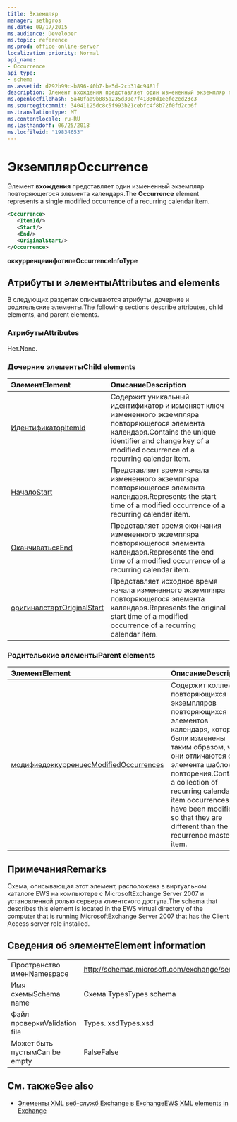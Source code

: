 ```yaml
---
title: Экземпляр
manager: sethgros
ms.date: 09/17/2015
ms.audience: Developer
ms.topic: reference
ms.prod: office-online-server
localization_priority: Normal
api_name:
- Occurrence
api_type:
- schema
ms.assetid: d292b99c-b896-40b7-be5d-2cb314c9481f
description: Элемент вхождения представляет один измененный экземпляр повторяющегося элемента календаря.
ms.openlocfilehash: 5a40faa9b885a235d30e7f41830d1eefe2ed23c3
ms.sourcegitcommit: 34041125dc8c5f993b21cebfc4f8b72f0fd2cb6f
ms.translationtype: MT
ms.contentlocale: ru-RU
ms.lasthandoff: 06/25/2018
ms.locfileid: "19834653"
---
```

# <a name="occurrence"></a><span data-ttu-id="44e39-103">Экземпляр</span><span class="sxs-lookup"><span data-stu-id="44e39-103">Occurrence</span></span>

<span data-ttu-id="44e39-104">Элемент **вхождения** представляет один измененный экземпляр повторяющегося элемента календаря.</span><span class="sxs-lookup"><span data-stu-id="44e39-104">The **Occurrence** element represents a single modified occurrence of a recurring calendar item.</span></span> 
  
```xml
<Occurrence>
   <ItemId/>
   <Start/>
   <End/>
   <OriginalStart/>
</Occurrence>
```

<span data-ttu-id="44e39-105">**оккурренцеинфотипе**</span><span class="sxs-lookup"><span data-stu-id="44e39-105">**OccurrenceInfoType**</span></span>

## <a name="attributes-and-elements"></a><span data-ttu-id="44e39-106">Атрибуты и элементы</span><span class="sxs-lookup"><span data-stu-id="44e39-106">Attributes and elements</span></span>

<span data-ttu-id="44e39-107">В следующих разделах описываются атрибуты, дочерние и родительские элементы.</span><span class="sxs-lookup"><span data-stu-id="44e39-107">The following sections describe attributes, child elements, and parent elements.</span></span>
  
### <a name="attributes"></a><span data-ttu-id="44e39-108">Атрибуты</span><span class="sxs-lookup"><span data-stu-id="44e39-108">Attributes</span></span>

<span data-ttu-id="44e39-109">Нет.</span><span class="sxs-lookup"><span data-stu-id="44e39-109">None.</span></span>
  
### <a name="child-elements"></a><span data-ttu-id="44e39-110">Дочерние элементы</span><span class="sxs-lookup"><span data-stu-id="44e39-110">Child elements</span></span>

|<span data-ttu-id="44e39-111">**Элемент**</span><span class="sxs-lookup"><span data-stu-id="44e39-111">**Element**</span></span>|<span data-ttu-id="44e39-112">**Описание**</span><span class="sxs-lookup"><span data-stu-id="44e39-112">**Description**</span></span>|
|:-----|:-----|
|[<span data-ttu-id="44e39-113">Идентификатор</span><span class="sxs-lookup"><span data-stu-id="44e39-113">ItemId</span></span>](itemid.md) <br/> |<span data-ttu-id="44e39-114">Содержит уникальный идентификатор и изменяет ключ измененного экземпляра повторяющегося элемента календаря.</span><span class="sxs-lookup"><span data-stu-id="44e39-114">Contains the unique identifier and change key of a modified occurrence of a recurring calendar item.</span></span>  <br/> |
|[<span data-ttu-id="44e39-115">Начало</span><span class="sxs-lookup"><span data-stu-id="44e39-115">Start</span></span>](start.md) <br/> |<span data-ttu-id="44e39-116">Представляет время начала измененного экземпляра повторяющегося элемента календаря.</span><span class="sxs-lookup"><span data-stu-id="44e39-116">Represents the start time of a modified occurrence of a recurring calendar item.</span></span>  <br/> |
|[<span data-ttu-id="44e39-117">Оканчиваться</span><span class="sxs-lookup"><span data-stu-id="44e39-117">End </span></span>](end-ex15websvcsotherref.md) <br/> |<span data-ttu-id="44e39-118">Представляет время окончания измененного экземпляра повторяющегося элемента календаря.</span><span class="sxs-lookup"><span data-stu-id="44e39-118">Represents the end time of a modified occurrence of a recurring calendar item.</span></span>  <br/> |
|[<span data-ttu-id="44e39-119">оригиналстарт</span><span class="sxs-lookup"><span data-stu-id="44e39-119">OriginalStart</span></span>](originalstart.md) <br/> |<span data-ttu-id="44e39-120">Представляет исходное время начала измененного экземпляра повторяющегося элемента календаря.</span><span class="sxs-lookup"><span data-stu-id="44e39-120">Represents the original start time of a modified occurrence of a recurring calendar item.</span></span>  <br/> |
   
### <a name="parent-elements"></a><span data-ttu-id="44e39-121">Родительские элементы</span><span class="sxs-lookup"><span data-stu-id="44e39-121">Parent elements</span></span>

|<span data-ttu-id="44e39-122">**Элемент**</span><span class="sxs-lookup"><span data-stu-id="44e39-122">**Element**</span></span>|<span data-ttu-id="44e39-123">**Описание**</span><span class="sxs-lookup"><span data-stu-id="44e39-123">**Description**</span></span>|
|:-----|:-----|
|[<span data-ttu-id="44e39-124">модифиедоккурренцес</span><span class="sxs-lookup"><span data-stu-id="44e39-124">ModifiedOccurrences</span></span>](modifiedoccurrences.md) <br/> |<span data-ttu-id="44e39-125">Содержит коллекцию повторяющихся экземпляров повторяющихся элементов календаря, которые были изменены таким образом, что они отличаются от элемента шаблона повторения.</span><span class="sxs-lookup"><span data-stu-id="44e39-125">Contains a collection of recurring calendar item occurrences that have been modified so that they are different than the recurrence master item.</span></span>  <br/> |
   
## <a name="remarks"></a><span data-ttu-id="44e39-126">Примечания</span><span class="sxs-lookup"><span data-stu-id="44e39-126">Remarks</span></span>

<span data-ttu-id="44e39-127">Схема, описывающая этот элемент, расположена в виртуальном каталоге EWS на компьютере с MicrosoftExchange Server 2007 и установленной ролью сервера клиентского доступа.</span><span class="sxs-lookup"><span data-stu-id="44e39-127">The schema that describes this element is located in the EWS virtual directory of the computer that is running MicrosoftExchange Server 2007 that has the Client Access server role installed.</span></span>
  
## <a name="element-information"></a><span data-ttu-id="44e39-128">Сведения об элементе</span><span class="sxs-lookup"><span data-stu-id="44e39-128">Element information</span></span>

|||
|:-----|:-----|
|<span data-ttu-id="44e39-129">Пространство имен</span><span class="sxs-lookup"><span data-stu-id="44e39-129">Namespace</span></span>  <br/> |http://schemas.microsoft.com/exchange/services/2006/types  <br/> |
|<span data-ttu-id="44e39-130">Имя схемы</span><span class="sxs-lookup"><span data-stu-id="44e39-130">Schema name</span></span>  <br/> |<span data-ttu-id="44e39-131">Схема Types</span><span class="sxs-lookup"><span data-stu-id="44e39-131">Types schema</span></span>  <br/> |
|<span data-ttu-id="44e39-132">Файл проверки</span><span class="sxs-lookup"><span data-stu-id="44e39-132">Validation file</span></span>  <br/> |<span data-ttu-id="44e39-133">Types. xsd</span><span class="sxs-lookup"><span data-stu-id="44e39-133">Types.xsd</span></span>  <br/> |
|<span data-ttu-id="44e39-134">Может быть пустым</span><span class="sxs-lookup"><span data-stu-id="44e39-134">Can be empty</span></span>  <br/> |<span data-ttu-id="44e39-135">False</span><span class="sxs-lookup"><span data-stu-id="44e39-135">False</span></span>  <br/> |
   
## <a name="see-also"></a><span data-ttu-id="44e39-136">См. также</span><span class="sxs-lookup"><span data-stu-id="44e39-136">See also</span></span>

- [<span data-ttu-id="44e39-137">Элементы XML веб-служб Exchange в Exchange</span><span class="sxs-lookup"><span data-stu-id="44e39-137">EWS XML elements in Exchange</span></span>](ews-xml-elements-in-exchange.md)

